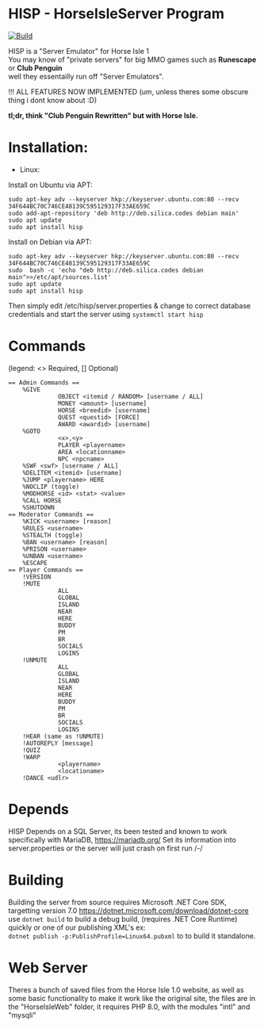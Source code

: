 # HISP - HorseIsleServer Program



[![Build](https://github.com/islehorse/HISP/workflows/build/badge.svg)](https://github.com/islehorse/HISP/actions?query=workflow%3Abuild)

HISP is a "Server Emulator" for Horse Isle 1          
You may know of "private servers" for big MMO games such as **Runescape** or **Club Penguin**          
well they essentailly run off "Server Emulators".          

!!! ALL FEATURES NOW IMPLEMENTED (um, unless theres some obscure thing i dont know about :D)

**tl;dr, think "Club Penguin Rewritten" but with Horse Isle.**

# Installation:

- Linux:

Install on Ubuntu via APT:
```
sudo apt-key adv --keyserver hkp://keyserver.ubuntu.com:80 --recv 34F644BC70C746CE48139C595129317F33AE659C
sudo add-apt-repository 'deb http://deb.silica.codes debian main'
sudo apt update
sudo apt install hisp
```

Install on Debian via APT:
```
sudo apt-key adv --keyserver hkp://keyserver.ubuntu.com:80 --recv 34F644BC70C746CE48139C595129317F33AE659C
sudo  bash -c 'echo "deb http://deb.silica.codes debian main">>/etc/apt/sources.list'
sudo apt update
sudo apt install hisp
```

Then simply edit /etc/hisp/server.properties & change to correct database credentials
and start the server using ``systemctl start hisp``

# Commands     
(legend: <> Required, [] Optional)
```
== Admin Commands ==            
    %GIVE                 
              OBJECT <itemid / RANDOM> [username / ALL]         
              MONEY <amount> [username]             
              HORSE <breedid> [username]         
              QUEST <questid> [FORCE]       
              AWARD <awardid> [username]
    %GOTO                             
              <x>,<y>         
              PLAYER <playername>        
              AREA <locationname>           
              NPC <npcname>             
    %SWF <swf> [username / ALL]
    %DELITEM <itemid> [username]
    %JUMP <playername> HERE              
    %NOCLIP (toggle)            
    %MODHORSE <id> <stat> <value>
    %CALL HORSE            
    %SHUTDOWN
== Moderator Commands ==         
    %KICK <username> [reason]         
    %RULES <username>          
    %STEALTH (toggle)        
    %BAN <username> [reason]     
    %PRISON <username>
    %UNBAN <username>       
    %ESCAPE               
== Player Commands ==         
    !VERSION 
    !MUTE                    
              ALL        
              GLOBAL       
              ISLAND        
              NEAR        
              HERE        
              BUDDY        
              PM        
              BR          
              SOCIALS         
              LOGINS            
    !UNMUTE              
              ALL         
              GLOBAL         
              ISLAND         
              NEAR        
              HERE         
              BUDDY       
              PM           
              BR             
              SOCIALS           
              LOGINS               
    !HEAR (same as !UNMUTE)            
    !AUTOREPLY [message]              
    !QUIZ                   
    !WARP           
              <playername>           
              <locationame>        
    !DANCE <udlr>       
```

# Depends
 HISP Depends on a SQL Server, 
 its been tested and known to work specifically with MariaDB, https://mariadb.org/
 Set its information into server.properties or the server will just crash on first run /-/
 
# Building
 Building the server from source requires Microsoft .NET Core SDK, targetting version 7.0 https://dotnet.microsoft.com/download/dotnet-core
 use ``dotnet build`` to build a debug build, (requires .NET Core Runtime) quickly or one of our publishing XML's
 ex:        
 ``dotnet publish -p:PublishProfile=Linux64.pubxml`` to to build it standalone.
 
# Web Server
 Theres a bunch of saved files from the Horse Isle 1.0 website, as well as some basic functionality to make it work
 like the original site, the files are in the "HorseIsleWeb" folder, it requires PHP 8.0, with the modules "intl" and "mysqli"
